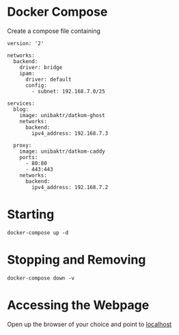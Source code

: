 # Docker Compose

Create a compose file containing

```
version: '2'

networks:
  backend:
    driver: bridge
    ipam:
      driver: default
      config:
        - subnet: 192.168.7.0/25

services:
  blog:
    image: unibaktr/datkom-ghost
    networks:
      backend:
        ipv4_address: 192.168.7.3

  proxy:
    image: unibaktr/datkom-caddy
    ports:
      - 80:80
      - 443:443
    networks:
      backend:
        ipv4_address: 192.168.7.2

```

# Starting

```
docker-compose up -d
```

# Stopping and Removing

```
docker-compose down -v
```

# Accessing the Webpage

Open up the browser of your choice and point to [localhost](http://localhost)
